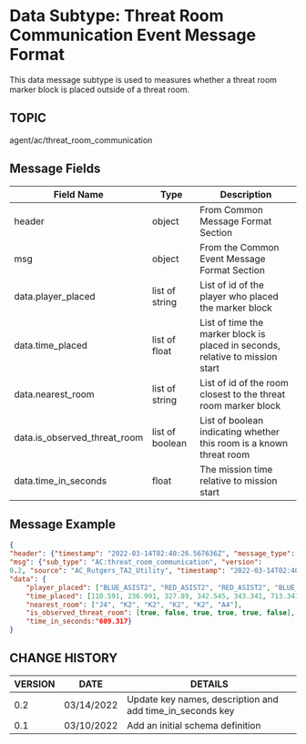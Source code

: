 # Data Subtype: Threat Room Communication Event Message Format
This data message subtype is used to measures whether a threat room marker block is placed outside of a threat room.
## TOPIC

agent/ac/threat_room_communication

## Message Fields

| Field Name | Type | Description
| --- | --- | ---|
| header | object | From Common Message Format Section
| msg | object | From the Common Event Message Format Section
| data.player_placed | list of string | List of id of the player who placed the marker block
| data.time_placed | list of float | List of time the marker block is placed in seconds, relative to mission start
| data.nearest_room |  list of string | List of id of the room closest to the threat room marker block
| data.is_observed_threat_room | list of boolean | List of boolean indicating whether this room is a known threat room
| data.time_in_seconds | float | The mission time relative to mission start

## Message Example

```json
{
"header": {"timestamp": "2022-03-14T02:40:26.567636Z", "message_type": "agent", "version": "0.1"},
"msg": {"sub_type": "AC:threat_room_communication", "version":
0.2, "source": "AC_Rutgers_TA2_Utility", "timestamp": "2022-03-14T02:40:26.567636Z", "experiment_id": "934c548a-54ef-4e1e-bdbb-613bd395764b", "trial_id": "add1aeef-a1c0-4621-b7d6-51efe129c99c"},
"data": {
    "player_placed": ["BLUE_ASIST2", "RED_ASIST2", "RED_ASIST2", "BLUE_ASIST2", "BLUE_ASIST2", "BLUE_ASIST2"],
    "time_placed": [110.591, 236.991, 327.89, 342.545, 343.341, 713.341],
    "nearest_room": ["J4", "K2", "K2", "K2", "K2", "A4"],
    "is_observed_threat_room": [true, false, true, true, true, false],
    "time_in_seconds:"609.317}
}

```

## CHANGE HISTORY

VERSION | DATE | DETAILS
| --- | --- | --- |
0.2 | 03/14/2022 | Update key names, description and add time_in_seconds key
0.1 | 03/10/2022 | Add an initial schema definition

